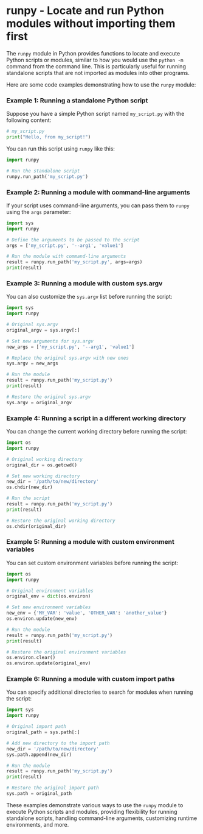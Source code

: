 # runpy - Locate and run Python modules without importing them first

The `runpy` module in Python provides functions to locate and execute Python scripts or modules, similar to how you would use the `python -m` command from the command line. This is particularly useful for running standalone scripts that are not imported as modules into other programs.

Here are some code examples demonstrating how to use the `runpy` module:

### Example 1: Running a standalone Python script

Suppose you have a simple Python script named `my_script.py` with the following content:
```python
# my_script.py
print("Hello, from my_script!")
```

You can run this script using `runpy` like this:

```python
import runpy

# Run the standalone script
runpy.run_path('my_script.py')
```

### Example 2: Running a module with command-line arguments

If your script uses command-line arguments, you can pass them to `runpy` using the `args` parameter:

```python
import sys
import runpy

# Define the arguments to be passed to the script
args = ['my_script.py', '--arg1', 'value1']

# Run the module with command-line arguments
result = runpy.run_path('my_script.py', args=args)
print(result)
```

### Example 3: Running a module with custom sys.argv

You can also customize the `sys.argv` list before running the script:

```python
import sys
import runpy

# Original sys.argv
original_argv = sys.argv[:]

# Set new arguments for sys.argv
new_args = ['my_script.py', '--arg1', 'value1']

# Replace the original sys.argv with new ones
sys.argv = new_args

# Run the module
result = runpy.run_path('my_script.py')
print(result)

# Restore the original sys.argv
sys.argv = original_argv
```

### Example 4: Running a script in a different working directory

You can change the current working directory before running the script:

```python
import os
import runpy

# Original working directory
original_dir = os.getcwd()

# Set new working directory
new_dir = '/path/to/new/directory'
os.chdir(new_dir)

# Run the script
result = runpy.run_path('my_script.py')
print(result)

# Restore the original working directory
os.chdir(original_dir)
```

### Example 5: Running a module with custom environment variables

You can set custom environment variables before running the script:

```python
import os
import runpy

# Original environment variables
original_env = dict(os.environ)

# Set new environment variables
new_env = {'MY_VAR': 'value', 'OTHER_VAR': 'another_value'}
os.environ.update(new_env)

# Run the module
result = runpy.run_path('my_script.py')
print(result)

# Restore the original environment variables
os.environ.clear()
os.environ.update(original_env)
```

### Example 6: Running a module with custom import paths

You can specify additional directories to search for modules when running the script:

```python
import sys
import runpy

# Original import path
original_path = sys.path[:]

# Add new directory to the import path
new_dir = '/path/to/new/directory'
sys.path.append(new_dir)

# Run the module
result = runpy.run_path('my_script.py')
print(result)

# Restore the original import path
sys.path = original_path
```

These examples demonstrate various ways to use the `runpy` module to execute Python scripts and modules, providing flexibility for running standalone scripts, handling command-line arguments, customizing runtime environments, and more.
